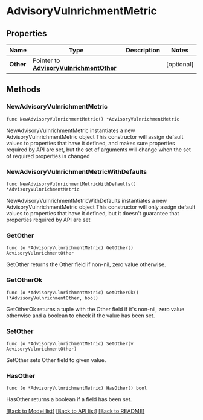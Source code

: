 # AdvisoryVulnrichmentMetric

## Properties

Name | Type | Description | Notes
------------ | ------------- | ------------- | -------------
**Other** | Pointer to [**AdvisoryVulnrichmentOther**](AdvisoryVulnrichmentOther.md) |  | [optional] 

## Methods

### NewAdvisoryVulnrichmentMetric

`func NewAdvisoryVulnrichmentMetric() *AdvisoryVulnrichmentMetric`

NewAdvisoryVulnrichmentMetric instantiates a new AdvisoryVulnrichmentMetric object
This constructor will assign default values to properties that have it defined,
and makes sure properties required by API are set, but the set of arguments
will change when the set of required properties is changed

### NewAdvisoryVulnrichmentMetricWithDefaults

`func NewAdvisoryVulnrichmentMetricWithDefaults() *AdvisoryVulnrichmentMetric`

NewAdvisoryVulnrichmentMetricWithDefaults instantiates a new AdvisoryVulnrichmentMetric object
This constructor will only assign default values to properties that have it defined,
but it doesn't guarantee that properties required by API are set

### GetOther

`func (o *AdvisoryVulnrichmentMetric) GetOther() AdvisoryVulnrichmentOther`

GetOther returns the Other field if non-nil, zero value otherwise.

### GetOtherOk

`func (o *AdvisoryVulnrichmentMetric) GetOtherOk() (*AdvisoryVulnrichmentOther, bool)`

GetOtherOk returns a tuple with the Other field if it's non-nil, zero value otherwise
and a boolean to check if the value has been set.

### SetOther

`func (o *AdvisoryVulnrichmentMetric) SetOther(v AdvisoryVulnrichmentOther)`

SetOther sets Other field to given value.

### HasOther

`func (o *AdvisoryVulnrichmentMetric) HasOther() bool`

HasOther returns a boolean if a field has been set.


[[Back to Model list]](../README.md#documentation-for-models) [[Back to API list]](../README.md#documentation-for-api-endpoints) [[Back to README]](../README.md)


